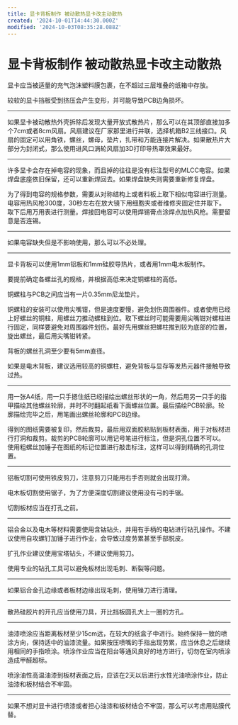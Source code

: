 ```yaml
---
title: 显卡背板制作 被动散热显卡改主动散热
created: '2024-10-01T14:44:30.000Z'
modified: '2024-10-03T08:35:28.088Z'
---
```


# 显卡背板制作 被动散热显卡改主动散热

显卡应当被适量的充气泡沫塑料膜包裹，在不超过三层堆叠的纸箱中存放。

较软的显卡挡板受到挤压会产生变形，并可能导致PCB边角损坏。

---

如果显卡被动散热外壳拆除后发现大量开放式散热片，那么可以在其顶部直接加多个7cm或者8cm风扇。风扇建议在厂家那里进行并联，选择机箱B2三线接口。风扇的固定可以用角铁，螺丝，螺母，垫片，扎带和万能连接片解决。如果散热片大部分为封闭式，那么使用进风口涡轮风扇加3D打印导热罩效果最好。

---

许多显卡会存在掉电容的现象，而且掉的往往是没有标注型号的MLCC电容。如果焊盘底座依旧保留，还可以重新焊回去。如果焊盘缺失则需要重新修复焊盘。

为了得到电容的规格参数，需要从对称结构上或者料板上取下相似电容进行测量。电容用热风枪300度，30秒左右在放大镜下用细胞夹或者维修夹固定住并取下。取下后用万用表进行测量。焊接回电容可以使用焊锡膏点涂焊点加热风枪。需要留意是否连锡。

---

如果电容缺失但是不影响使用，那么可以不必处理。

---

显卡背板可以使用1mm铝板和1mm硅胶导热片，或者用1mm电木板制作。

要提前确定各螺丝孔的规格，并根据高低来决定铜螺柱的高低。

铜螺柱与PCB之间应当有一片0.35mm尼龙垫片。

铜螺柱的安装可以使用尖嘴钳，但是速度要慢，避免划伤周围器件。或者使用已经上好螺丝的铜柱，用螺丝刀推动螺柱到位。取下螺丝时可能需要用尖嘴钳对螺柱进行固定，同样要避免对周围器件划伤。最好先用螺丝把螺柱推到较为底部的位置，旋出螺丝，最后用尖嘴钳转紧。

背板的螺丝孔洞至少要有5mm直径。

如果是电木背板，建议选用较高的铜螺柱，避免背板与显存等发热元器件接触导致过热。

---

用一张A4纸，用一只手摁住纸已经描绘出螺丝形状的一角，然后用另一只手的指甲描绘其他螺丝轮廓，并时不时翻起纸看下面螺丝位置。最后描绘PCB轮廓。轮廓描绘完毕之后，用笔画出螺丝轮廓和PCB边缘。

得到的图纸需要被复印，然后裁剪，最后用双面胶粘贴到板材表面，用于对板材进行打洞和裁剪。裁剪的PCB轮廓可以用记号笔进行标注，但是洞孔位置不可以。使用粗螺丝加锤子在图纸的标记位置进行敲击标注，这样可以得到精确的孔洞位置。

---

铝板切割可使用铁皮剪刀，注意剪刀只能用右手否则就会出现打滑。

电木板切割使用锯子，为了方便深度切割建议使用没有弓的手锯。

切割板材应当在打孔之前。

---

铝合金以及电木等材料需要使用含钴钻头，并用有手柄的电钻进行钻孔操作。不建议使用自攻螺钉加锤子进行作业，会导致过度劳累甚至手部脱皮。

扩孔作业建议使用宝塔钻头，不建议使用剪刀。

使用专业的钻孔工具可以避免板材出现毛刺、断裂等问题。

---

如果铝合金孔边缘或者板材边缘出现毛刺，使用锉刀进行清理。

---

散热硅胶片的开孔应当使用刀具，开比挡板圆孔大上一圈的方孔。

---

油漆喷涂应当距离板材至少15cm远，在较大的纸盒子中进行。始终保持一致的喷涂方向，保持适中的油漆流量。如果按压喷嘴的手指出现劳累，应当休息之后继续用相同的手指喷涂。喷涂作业应当在阳台等通风良好的地方进行，切勿在室内喷涂造成甲醛超标。

喷涂油性高温油漆到板材表面之后，应该在2天以后进行水性光油喷涂作业，防止油漆和板材结合不牢固。

---

如果不想对显卡进行喷漆或者担心油漆和板材结合不牢固，那么可以考虑用贴膜代替。
